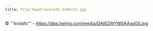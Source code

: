```yaml
---
title: File:Tweet-krolafs-1v8hi11.jpg
---
```


© '''krolafs''' – https://pbs.twimg.com/media/DAt6ZWYW0AAgaGS.jpg